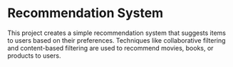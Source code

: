 # Recommendation System

This project creates a simple recommendation system that suggests items to users based on their preferences. Techniques like collaborative filtering and content-based filtering are used to recommend movies, books, or products to users.
